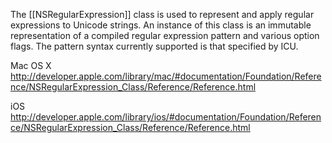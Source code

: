 The [[NSRegularExpression]] class is used to represent and apply regular expressions to Unicode strings. An instance of this class is an immutable representation of a compiled regular expression pattern and various option flags. The pattern syntax currently supported is that specified by ICU.

Mac OS X
http://developer.apple.com/library/mac/#documentation/Foundation/Reference/NSRegularExpression_Class/Reference/Reference.html

iOS
http://developer.apple.com/library/ios/#documentation/Foundation/Reference/NSRegularExpression_Class/Reference/Reference.html